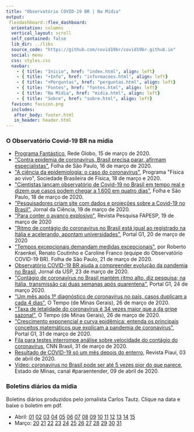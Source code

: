 ```yaml
---
title: "Observatório COVID-19 BR | Na Mídia"
output: 
 flexdashboard::flex_dashboard:
  orientation: columns
  vertical_layout: scroll
  self_contained: false
  lib_dir: ../libs
  source_code: "https://github.com/covid19br/covid19br.github.io"
  social: menu
  css: styles.css
  navbar:
    - { title: "Início", href: "index.html", align: left}
    - { title: "+Info", href: "informacoes.html", align: left}
    - { title: "+Perguntas", href: "perguntas.html", align: left}
    - { title: "Fontes", href: "fontes.html", align: left}
    - { title: "Na Mídia", href: "midia.html", align: left}
    - { title: "Sobre", href: "sobre.html", align: left}
  favicon: favicon.png
  includes:
   after_body: footer.html
   in_header: header.html
---
```



### O Observatório Covid-19 BR na mídia

* [Programa Fantástico](https://globoplay.globo.com/v/8401335/), Rede Globo, 15 de março de 2020.
* ["Contra epidemia de coronavírus, Brasil precisa parar, afirmam especialistas"](https://www1.folha.uol.com.br/equilibrioesaude/2020/03/contra-epidemia-brasil-precisa-parar-afirmam-especialistas.shtml), Folha de São Paulo, 16 de março de 2020.
* ["A ciência da epidemiologia: o caso do coronavírus"](https://www.youtube.com/watch?v=4E0QBcN7Uw8), Programa "Física ao vivo", Sociedade Brasileira de Física, 18 de março e 2020.
* ["Cientistas lançam observatório de Covid-19 no Brasil em tempo real e dizem que casos podem chegar a 1.600 em quatro dias"](https://cadeacura.blogfolha.uol.com.br/?p=1309), Folha e São Paulo, 18 de março de 2020.
* ["Pesquisadores criam site com dados e projeções sobre a Covid-19 no Brasil"](http://www.jornaldaciencia.org.br/edicoes/?url=http://jcnoticias.jornaldaciencia.org.br/7-pesquisadores-criam-site-com-dados-e-projecoes-sobre-a-covid-19-no-brasil/), Jornal da Ciência, 19 de março de 2020.
* ["Para conter o avanço explosivo"](https://revistapesquisa.fapesp.br/2020/03/19/para-conter-o-avanco-explosivo/), Revista Pesquisa FAPESP, 19 de março de 2020
* ["Ritmo de contágio do coronavírus no Brasil está igual ao registrado na Itália e acelerando, apontam universidades"](https://g1.globo.com/bemestar/coronavirus/noticia/2020/03/20/ritmo-de-contagio-do-coronavirus-no-brasil-esta-igual-ao-registrado-na-italia-e-acelerando-aponta-unesp.ghtml), Portal G1, 20 de março de 2020
* ["Tempos excepcionais demandam medidas excepcionais"](https://www1.folha.uol.com.br/opiniao/2020/03/com-o-avanco-da-covid-19-o-brasil-deve-adotar-ja-medidas-drasticas-de-confinamento-sim.shtml), por Roberto Kraenkel, Renato Coutinho e Caroline Franco (equipe do Observatório COVID-19 BR). Folha de São Paulo, 21 de março de 2020.
* [Observatório COVID-19 BR ajuda a compreender evolução da pandemia no Brasil](https://jornal.usp.br/ciencias/ciencias-biologicas/observatorio-covid-19-br-ajuda-publico-a-compreender-evolucao-da-pandemia-no-brasil), Jornal da USP, 23 de março de 2020.
* ["Contágio de coronavírus no Brasil mantém ritmo alto, diz pesquisa; na Itália, transmissão cai duas semanas após quarentena"](https://g1.globo.com/bemestar/coronavirus/noticia/2020/03/24/contagio-de-coronavirus-no-brasil-mantem-ritmo-alto-diz-pesquisa-na-italia-transmissao-cai-duas-semanas-apos-quarentena.ghtml), Portal G1, 24 de março 2020.
* ["Um mês após 1º diagnóstico de coronavírus no país, casos duplicam a cada 4 dias"](https://www.otempo.com.br/cidades/um-mes-apos-1-diagnostico-de-coronavirus-no-pais-casos-duplicam-a-cada-4-dias-1.2316178), O Tempo (de Minas Gerais), 26 de março de 2020.
* ["Taxa de letalidade do coronavírus é 34 vezes maior que a da gripe sazonal"](https://www.otempo.com.br/cidades/taxa-de-letalidade-do-coronavirus-e-34-vezes-maior-que-a-da-gripe-sazonal-1.2316699), O Tempo (de Minas Gerais), 26 de março de 2020. 
* ["Crescimento exponencial e curva epidêmica: entenda os principais conceitos matemáticos que explicam a pandemia de coronavírus"](https://g1.globo.com/bemestar/coronavirus/noticia/2020/03/31/crescimento-exponencial-e-curva-epidemica-entenda-os-principais-conceitos-matematicos-que-explicam-a-pandemia-de-coronavirus.ghtml?fbclid=IwAR1MP0il7jJWv6RWKfIT35szQcNAyiQMwEQcNdb76TruWtoo7CqW0ZzdQ4c), Portal G1, 31 de março de 2020.
* [Fila para testes interrompe análise sobre velocidade do contágio do coronavírus](https://www.cnnbrasil.com.br/saude/2020/03/31/fila-para-testes-interrompe-analise-sobre-velocidade-do-contagio-do-coronavirus?fbclid=IwAR2EEI2rUZUXPGFrvB4hdZcGyzmPAuHJ2wV_OvtjIsV8OGiljrIRGvYyZaM), CNN Brasil, 31 de março de 2020. 
* [Resultado de COVID-19 só um mês depois do enterro](https://piaui.folha.uol.com.br/resultado-de-teste-de-covid-19-so-um-mes-depois-do-enterro/), Revista Piauí, 03 de abril de 2020.
* [Vídeo: coronavírus no Brasil pode ser até 5 vezes pior do que parece](https://www.em.com.br/app/noticia/bem-viver/2020/04/09/interna_bem_viver,1137349/video-coronavirus-no-brasil-pode-ser-ate-5-vezes-pior-do-que-parece.shtml), Estado de Minas, canal #paraentender, 09 de abril de 2020.


### Boletins diários da mídia

Boletins diários produzidos pelo jornalista Carlos Tautz. Clique na data e baixe o boletim em pdf.

* Abril: [01](./clipping/14.pdf) [02](./clipping/15.pdf) [03](./clipping/16.pdf) [04](./clipping/17.pdf) [05](./clipping/18.pdf) [06](./clipping/19.pdf) [07](./clipping/20.pdf) [08](./clipping/21.pdf) [09](./clipping/22.pdf) [10](./clipping/23.pdf) [11](./clipping/24.pdf) [12](./clipping/25.pdf) [13](./clipping/26.pdf) [14](./clipping/27.pdf) [15](./clipping/28.pdf)
* Março: [20](./clipping/2.pdf) [21](./clipping/3.pdf) [22](./clipping/4.pdf) [23](./clipping/5.pdf) [24](./clipping/6.pdf) [25](./clipping/7.pdf) [26](./clipping/8.pdf) [27](./clipping/9.pdf) [28](./clipping/10.pdf) [29](./clipping/11.pdf) [30](./clipping/12.pdf) [31](./clipping/13.pdf)

